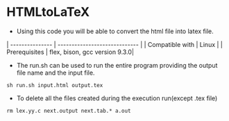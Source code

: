 # HTMLtoLaTeX
* Using this code you will be able to convert the html file into latex file.


| --------------- | ----------------------------- |
| Compatible with | Linux                         |
| Prerequisites   | flex, bison, gcc version 9.3.0|

* The run.sh can be used to run the entire program providing the output file name and the input file.

```
sh run.sh input.html output.tex
```

* To delete all the files created during the execution run(except .tex file)

```
rm lex.yy.c next.output next.tab.* a.out
```
